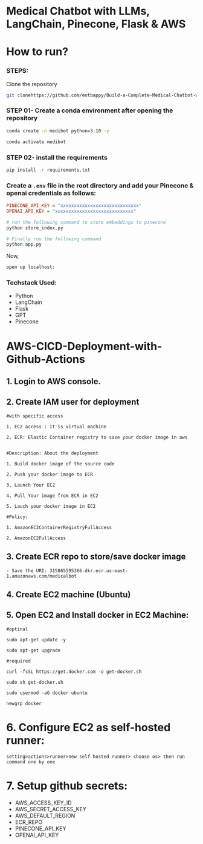 # Medical Chatbot with LLMs, LangChain, Pinecone, Flask & AWS

# How to run?
### STEPS:

Clone the repository

```bash
git clonehttps://github.com/entbappy/Build-a-Complete-Medical-Chatbot-with-LLMs-LangChain-Pinecone-Flask-AWS.git
```
### STEP 01- Create a conda environment after opening the repository

```bash
conda create -n medibot python=3.10 -y
```

```bash
conda activate medibot
```


### STEP 02- install the requirements
```bash
pip install -r requirements.txt
```


### Create a `.env` file in the root directory and add your Pinecone & openai credentials as follows:

```ini
PINECONE_API_KEY = "xxxxxxxxxxxxxxxxxxxxxxxxxxxxx"
OPENAI_API_KEY = "xxxxxxxxxxxxxxxxxxxxxxxxxxxxx"
```


```bash
# run the following command to store embeddings to pinecone
python store_index.py
```

```bash
# Finally run the following command
python app.py
```

Now,
```bash
open up localhost:
```


### Techstack Used:

- Python
- LangChain
- Flask
- GPT
- Pinecone



# AWS-CICD-Deployment-with-Github-Actions

## 1. Login to AWS console.

## 2. Create IAM user for deployment

	#with specific access

	1. EC2 access : It is virtual machine

	2. ECR: Elastic Container registry to save your docker image in aws


	#Description: About the deployment

	1. Build docker image of the source code

	2. Push your docker image to ECR

	3. Launch Your EC2 

	4. Pull Your image from ECR in EC2

	5. Lauch your docker image in EC2

	#Policy:

	1. AmazonEC2ContainerRegistryFullAccess

	2. AmazonEC2FullAccess

	
## 3. Create ECR repo to store/save docker image
    - Save the URI: 315865595366.dkr.ecr.us-east-1.amazonaws.com/medicalbot

	
## 4. Create EC2 machine (Ubuntu) 

## 5. Open EC2 and Install docker in EC2 Machine:
	
	
	#optinal

	sudo apt-get update -y

	sudo apt-get upgrade
	
	#required

	curl -fsSL https://get.docker.com -o get-docker.sh

	sudo sh get-docker.sh

	sudo usermod -aG docker ubuntu

	newgrp docker
	
# 6. Configure EC2 as self-hosted runner:
    setting>actions>runner>new self hosted runner> choose os> then run command one by one


# 7. Setup github secrets:

   - AWS_ACCESS_KEY_ID
   - AWS_SECRET_ACCESS_KEY
   - AWS_DEFAULT_REGION
   - ECR_REPO
   - PINECONE_API_KEY
   - OPENAI_API_KEY
